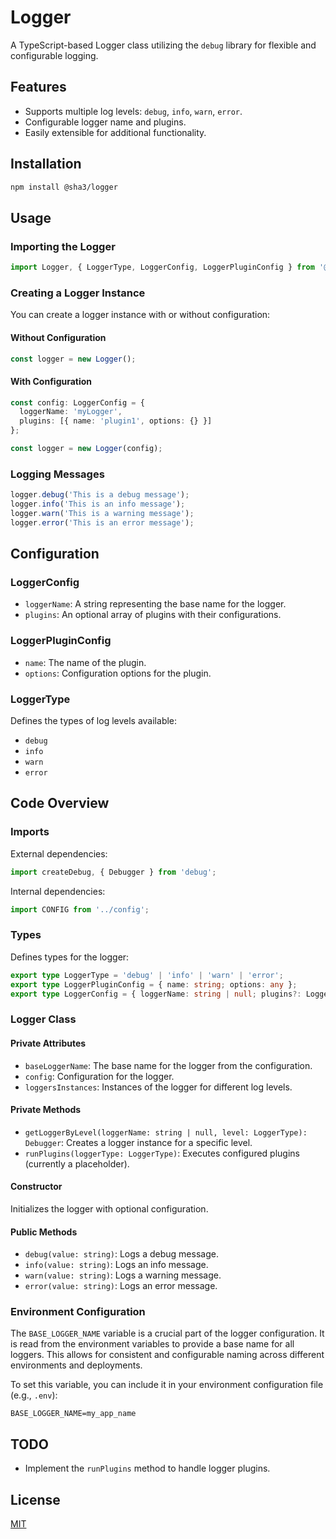 
# Logger

A TypeScript-based Logger class utilizing the `debug` library for flexible and configurable logging.

## Features

- Supports multiple log levels: `debug`, `info`, `warn`, `error`.
- Configurable logger name and plugins.
- Easily extensible for additional functionality.

## Installation

```bash
npm install @sha3/logger
```

## Usage

### Importing the Logger

```typescript
import Logger, { LoggerType, LoggerConfig, LoggerPluginConfig } from '@sha3/logger';
```

### Creating a Logger Instance

You can create a logger instance with or without configuration:

#### Without Configuration

```typescript
const logger = new Logger();
```

#### With Configuration

```typescript
const config: LoggerConfig = {
  loggerName: 'myLogger',
  plugins: [{ name: 'plugin1', options: {} }]
};

const logger = new Logger(config);
```

### Logging Messages

```typescript
logger.debug('This is a debug message');
logger.info('This is an info message');
logger.warn('This is a warning message');
logger.error('This is an error message');
```

## Configuration

### LoggerConfig

- `loggerName`: A string representing the base name for the logger.
- `plugins`: An optional array of plugins with their configurations.

### LoggerPluginConfig

- `name`: The name of the plugin.
- `options`: Configuration options for the plugin.

### LoggerType

Defines the types of log levels available:
- `debug`
- `info`
- `warn`
- `error`

## Code Overview

### Imports

External dependencies:
```typescript
import createDebug, { Debugger } from 'debug';
```

Internal dependencies:
```typescript
import CONFIG from '../config';
```

### Types

Defines types for the logger:
```typescript
export type LoggerType = 'debug' | 'info' | 'warn' | 'error';
export type LoggerPluginConfig = { name: string; options: any };
export type LoggerConfig = { loggerName: string | null; plugins?: LoggerPluginConfig[] };
```

### Logger Class

#### Private Attributes

- `baseLoggerName`: The base name for the logger from the configuration.
- `config`: Configuration for the logger.
- `loggersInstances`: Instances of the logger for different log levels.

#### Private Methods

- `getLoggerByLevel(loggerName: string | null, level: LoggerType): Debugger`: Creates a logger instance for a specific level.
- `runPlugins(loggerType: LoggerType)`: Executes configured plugins (currently a placeholder).

#### Constructor

Initializes the logger with optional configuration.

#### Public Methods

- `debug(value: string)`: Logs a debug message.
- `info(value: string)`: Logs an info message.
- `warn(value: string)`: Logs a warning message.
- `error(value: string)`: Logs an error message.

### Environment Configuration

The `BASE_LOGGER_NAME` variable is a crucial part of the logger configuration. It is read from the environment variables to provide a base name for all loggers. This allows for consistent and configurable naming across different environments and deployments.

To set this variable, you can include it in your environment configuration file (e.g., `.env`):

```env
BASE_LOGGER_NAME=my_app_name
```

## TODO

- Implement the `runPlugins` method to handle logger plugins.

## License

[MIT](LICENSE)
